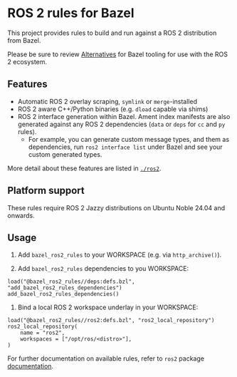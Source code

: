 # ROS 2 rules for Bazel

This project provides rules to build and run against a ROS 2 distribution from Bazel.

Please be sure to review [Alternatives](./ros2#alternatives) for Bazel tooling
for use with the ROS 2 ecosystem.

## Features

- Automatic ROS 2 overlay scraping, `symlink` or `merge`-installed
- ROS 2 aware C++/Python binaries (e.g. `dload` capable via shims)
- ROS 2 interface generation within Bazel. Ament index manifests are
  also generated against any ROS 2 dependencies (`data` or `deps` for `cc` and
  `py` rules).
    - For example, you can generate custom message types, and them as
      dependencies, run `ros2 interface list` under Bazel and see your custom
      generated types.

More detail about these features are listed in [`./ros2`](./ros2).

## Platform support

These rules require ROS 2 Jazzy distributions on Ubuntu Noble 24.04 and
onwards.

## Usage

1. Add `bazel_ros2_rules` to your WORKSPACE (e.g. via `http_archive()`).

1. Add `bazel_ros2_rules` dependencies to you WORKSPACE:

```starlark
load("@bazel_ros2_rules//deps:defs.bzl", "add_bazel_ros2_rules_dependencies")
add_bazel_ros2_rules_dependencies()
```

1. Bind a local ROS 2 workspace underlay in your WORKSPACE:

```starlark
load("@bazel_ros2_rules//ros2:defs.bzl", "ros2_local_repository")
ros2_local_repository(
    name = "ros2",
    workspaces = ["/opt/ros/<distro>"],
)
```

For further documentation on available rules, refer to `ros2` package [documentation](ros2/README.md).
